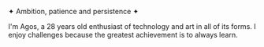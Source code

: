 ✦ Ambition, patience and persistence ✦

I'm Agos, a 28 years old enthusiast of technology and art in all of its forms. I enjoy challenges because the greatest achievement is to always learn.

